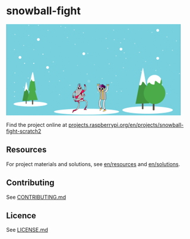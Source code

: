 # snowball-fight

![snowball-fight](en/images/banner.png)

Find the project online at [projects.raspberrypi.org/en/projects/snowball-fight-scratch2](https://projects.raspberrypi.org/en/projects/snowball-fight-scratch2)

## Resources
For project materials and solutions, see [en/resources](https://github.com/raspberrypilearning/snowball-fight-scratch2/tree/master/en/resources) and [en/solutions](https://github.com/raspberrypilearning/snowball-fight-scratch2/tree/master/en/solutions).

## Contributing
See [CONTRIBUTING.md](CONTRIBUTING.md)

## Licence
 See [LICENSE.md](LICENSE.md)